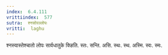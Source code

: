 ```yaml
---
index:  6.4.111
vrittiindex:  577
sutra:  श्नसोरल्लोपः
vritti:  laghu 
---
```


श्नस्यास्तेश्चातो लोपः सार्वधातुके क्ङिति. स्तः. सन्ति. असि. स्थः. स्थ. अस्मि. स्वः. स्मः.

